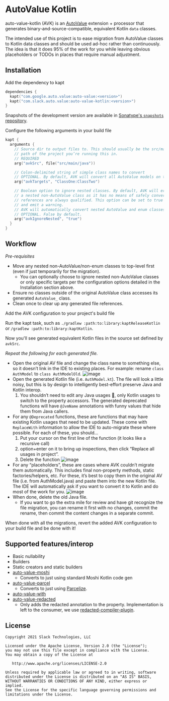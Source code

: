 AutoValue Kotlin
================

auto-value-kotlin (AVK) is an [AutoValue](https://github.com/google/auto) extension + processor
that generates binary-and-source-compatible, equivalent Kotlin `data` classes.

The intended use of this project is to ease migration from AutoValue classes to Kotlin data classes
and should be used ad-hoc rather than continuously. The idea is that it does 95% of the work for you
while leaving obvious placeholders or TODOs in places that require manual adjustment.

## Installation

Add the dependency to kapt

```kotlin
dependencies {
  kapt("com.google.auto.value:auto-value:<version>")
  kapt("com.slack.auto.value:auto-value-kotlin:<version>")
}
```

Snapshots of the development version are available in [Sonatype's `snapshots` repository][snap].

Configure the following arguments in your build file

```kotlin
kapt {
  arguments {
    // Source dir to output files to. This should usually be the src/main/java or src/main/kotlin
    // path of the project you’re running this in.
    // REQUIRED
    arg("avkSrc", file("src/main/java"))

    // Colon-delimited string of simple class names to convert
    // OPTIONAL. By default, AVK will convert all AutoValue models on the compilation.
    arg("avkTargets", "ClassOne:ClassTwo")

    // Boolean option to ignore nested classes. By default, AVK will error out when it encounters
    // a nested non-AutoValue class as it has no means of safely converting the class since its
    // references are always qualified. This option can be set to true to make AVK just skip them
    // and emit a warning.
    // AVK will automatically convert nested AutoValue and enum classes along the way.
    // OPTIONAL. False by default.
    arg("avkIgnoreNested", "true")
  }
}
```

## Workflow

_Pre-requisites_
* Move any nested non-AutoValue/non-enum classes to top-level first (even if just temporarily for the migration).
  * You can optionally choose to ignore nested non-AutoValue classes or only specific targets per the configuration
    options detailed in the Installation section above.
* Ensure no classes outside of the original AutoValue class accesses its generated `AutoValue_` class.
* Clean once to clear up any generated file references.

Add the AVK configuration to your project's build file

Run the kapt task, such as `./gradlew :path:to:library:kaptReleaseKotlin` or `/gradlew :path:to:library:kaptKotlin`.

Now you'll see generated equivalent Kotlin files in the source set defined by `avkSrc`.

_Repeat the following for each generated file._
- Open the original AV file and change the class name to something else, so it doesn’t link in the IDE to existing places. For example: rename `class AuthModel` to `class AuthModelOld`.
![image](https://user-images.githubusercontent.com/1361086/137796491-8dc422a9-6d9b-4514-9c6c-758d51e6b216.png)
- Open the generated Kotlin file (i.e. `AuthModel.kt`). The file will look a little noisy, but this is by design to intelligently best-effort preserve Java and Kotlin interop.
    1. You shouldn’t need to edit any Java usages 🤞, only Kotlin usages to switch to the property accessors. The generated deprecated functions will have `@JvmName` annotations with funny values that hide them from Java callers.
- For any `@Deprecated` functions, these are functions that may have existing Kotlin usages that need to be updated. These come with `ReplaceWith` information to allow the IDE to auto-migrate these where possible. For each of these, you should…
    1. Put your cursor on the first line of the function (it looks like a recursive call)
    2. option+enter on it to bring up inspections, then click “Replace all usages in project”.
    3. Delete the function
![image](https://user-images.githubusercontent.com/1361086/137796511-a825ae37-ac75-49db-9356-6fefc9546e48.png)
- For any “placeholders”, these are cases where AVK couldn’t migrate them automatically. This includes final non-property methods, static factories/helpers, etc. For these, it’s best to copy them in the original AV file (i.e. from AuthModel.java) and paste them into the new Kotlin file. The IDE will automatically ask if you want to convert it to Kotlin and do most of the work for you.
![image](https://user-images.githubusercontent.com/1361086/137796529-566b1d7a-c3f8-4d45-8b9d-99dd2c9d5825.png)
- When done, delete the old Java file.
  - If you want to go the extra mile for review and have git recognize the file migration, you can rename it first with no changes, commit the rename, then commit the content changes in a separate commit.

When done with all the migrations, revert the added AVK configuration to your build file and be done with it!

## Supported features/interop

* Basic nullability
* Builders
* Static creators and static builders
* [auto-value-moshi](https://github.com/rharter/auto-value-moshi)
  * Converts to just using standard Moshi Kotlin code gen
* [auto-value-parcel](https://github.com/rharter/auto-value-parcel)
  * Converts to just using [Parcelize](https://developer.android.com/kotlin/parcelize).
* [auto-value-with](https://github.com/gabrielittner/auto-value-with)
* [auto-value-redacted](https://github.com/square/auto-value-redacted)
  * Only adds the redacted annotation to the property. Implementation is left to the consumer, we use [redacted-compiler-plugin](https://github.com/ZacSweers/redacted-compiler-plugin).

License
--------

    Copyright 2021 Slack Technologies, LLC

    Licensed under the Apache License, Version 2.0 (the "License");
    you may not use this file except in compliance with the License.
    You may obtain a copy of the License at

       http://www.apache.org/licenses/LICENSE-2.0

    Unless required by applicable law or agreed to in writing, software
    distributed under the License is distributed on an "AS IS" BASIS,
    WITHOUT WARRANTIES OR CONDITIONS OF ANY KIND, either express or implied.
    See the License for the specific language governing permissions and
    limitations under the License.


[snap]: https://oss.sonatype.org/content/repositories/snapshots/com/slack/auto/value/
